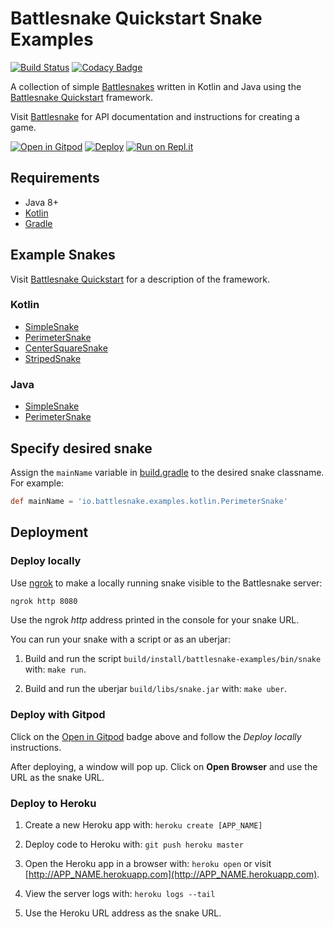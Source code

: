 # Battlesnake Quickstart Snake Examples

[![Build Status](https://travis-ci.org/pambrose/battlesnake-examples.svg?branch=master)](https://travis-ci.org/pambrose/battlesnake-examples)
[![Codacy Badge](https://api.codacy.com/project/badge/Grade/026f7e49beb9432fbdf0cf47b5e40eb3)](https://www.codacy.com/app/pambrose/battlesnake-examples?utm_source=github.com&amp;utm_medium=referral&amp;utm_content=pambrose/battlesnake-examples&amp;utm_campaign=Badge_Grade)

A collection of simple [Battlesnakes](http://battlesnake.io) written in Kotlin and Java using 
the [Battlesnake Quickstart](https://github.com/pambrose/battlesnake-quickstart) framework.

Visit [Battlesnake](https://docs.battlesnake.io) for API documentation and instructions for creating a game.

[![Open in Gitpod](https://gitpod.io/button/open-in-gitpod.svg)](https://gitpod.io/#https://github.com/pambrose/battlesnake-examples)
[![Deploy](https://www.herokucdn.com/deploy/button.png)](https://heroku.com/deploy)
[![Run on Repl.it](https://repl.it/badge/github/pambrose/battlesnake-examples)](https://repl.it/github/pambrose/battlesnake-examples)

## Requirements
* Java 8+
* [Kotlin](https://kotlinlang.org)
* [Gradle](https://gradle.org/install/)

## Example Snakes

Visit [Battlesnake Quickstart](https://github.com/pambrose/battlesnake-quickstart) for a description
of the framework.

### Kotlin
* [SimpleSnake](src/main/kotlin/io/battlesnake/examples/kotlin/SimpleSnake.kt)
* [PerimeterSnake](src/main/kotlin/io/battlesnake/examples/kotlin/PerimeterSnake.kt)
* [CenterSquareSnake](src/main/kotlin/io/battlesnake/examples/kotlin/CenterSquareSnake.kt)
* [StripedSnake](src/main/kotlin/io/battlesnake/examples/kotlin/StripedSnake.kt)

### Java
* [SimpleSnake](src/main/java/io/battlesnake/examples/java/SimpleSnake.java)
* [PerimeterSnake](src/main/java/io/battlesnake/examples/java/PerimeterSnake.java)

## Specify desired snake

Assign the `mainName` variable in [build.gradle](./build.gradle) to the desired snake classname.
For example:
```groovy
def mainName = 'io.battlesnake.examples.kotlin.PerimeterSnake'
```

## Deployment

### Deploy locally

Use [ngrok](https://ngrok.com) to make a locally running snake visible to the Battlesnake server:
```bash
ngrok http 8080
```

Use the ngrok *http* address printed in the console for your snake URL.
 
You can run your snake with a script or as an uberjar:

1) Build and run the script `build/install/battlesnake-examples/bin/snake` with: `make run`.

2) Build and run the uberjar `build/libs/snake.jar` with: `make uber`.

### Deploy with Gitpod
Click on the [Open in Gitpod](https://gitpod.io/#https://github.com/pambrose/battlesnake-examples)
badge above and follow the *Deploy locally* instructions. 

After deploying, a window will pop up. Click on **Open Browser** and 
use the URL as the snake URL. 

### Deploy to Heroku

1) Create a new Heroku app with: `heroku create [APP_NAME]`

2) Deploy code to Heroku with: `git push heroku master`

3) Open the Heroku app in a browser with: `heroku open` 
or visit [http://APP_NAME.herokuapp.com](http://APP_NAME.herokuapp.com).

4) View the server logs with: `heroku logs --tail`

5) Use the Heroku URL address as the snake URL.